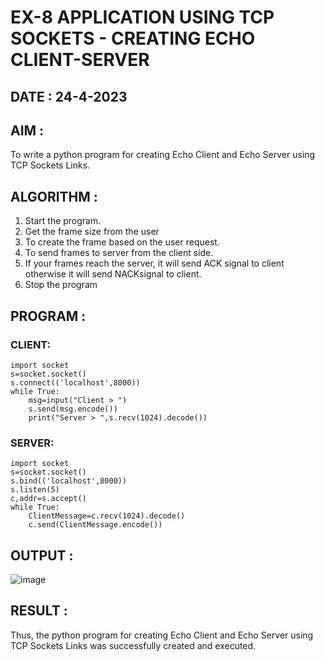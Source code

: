 # EX-8 APPLICATION USING TCP SOCKETS - CREATING ECHO CLIENT-SERVER

## DATE : 24-4-2023

## AIM :
To write a python program for creating Echo Client and Echo Server using TCP Sockets Links.

## ALGORITHM :
1. Start the program.
2. Get the frame size from the user
3. To create the frame based on the user request.
4. To send frames to server from the client side.
5. If your frames reach the server, it will send ACK signal to client otherwise it will send NACKsignal to client.
6. Stop the program

## PROGRAM :
### CLIENT:
```
import socket
s=socket.socket()
s.connect(('localhost',8000))
while True:
    msg=input("Client > ")
    s.send(msg.encode())
    print("Server > ",s.recv(1024).decode()) 
```
### SERVER:
```
import socket
s=socket.socket()
s.bind(('localhost',8000))
s.listen(5)
c,addr=s.accept()
while True:
    ClientMessage=c.recv(1024).decode()
    c.send(ClientMessage.encode())
```

## OUTPUT :
![image](https://github.com/HariniBaskar/EX-8/assets/93427253/02299b97-4aae-4836-abe6-4bb501cba31f)

## RESULT :
Thus, the python program for creating Echo Client and Echo Server using TCP Sockets Links was successfully created and executed.
